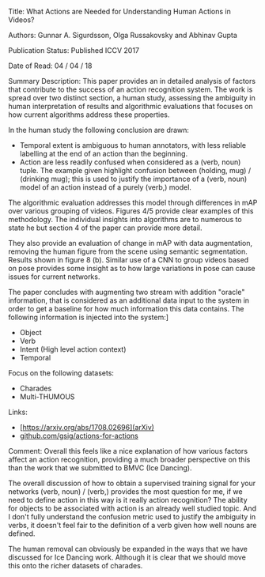 
Title: What Actions are Needed for Understanding Human Actions in Videos?

Authors: Gunnar A. Sigurdsson, Olga Russakovsky and Abhinav Gupta

Publication Status: Published ICCV 2017

Date of Read: 04 / 04 / 18

Summary Description: This paper provides an in detailed analysis of factors that
contribute to the success of an action recognition system. The work is spread
over two distinct section, a human study, assessing the ambiguity in human
interpretation of results and algorithmic evaluations that focuses on how
current algorithms address these properties.

In the human study the following conclusion are drawn:

- Temporal extent is ambiguous to human annotators, with less reliable labelling
  at the end of an action than the beginning.
- Action are less readily confused when considered as a (verb, noun) tuple. The
  example given highlight confusion between (holding, mug) / (drinking mug);
  this is used to justify the importance of a (verb, noun) model of an action
  instead of a purely (verb,) model.

The algorithmic evaluation addresses this model through differences in mAP
over various grouping of videos. Figures 4/5 provide clear examples of this
methodology. The individual insights into algorithms are to numerous to state he
but section 4 of the paper can provide more detail.

They also provide an evaluation of change in mAP with data augmentation,
removing the human figure from the scene using semantic segmentation. Results
shown in figure 8 (b). Similar use of a CNN to group videos based on pose
provides some insight as to how large variations in pose can cause issues for
current networks.

The paper concludes with augmenting two stream with addition "oracle"
information, that is considered as an additional data input to the system
in order to get a baseline for how much information this data contains. The
following information is injected into the system:]

- Object
- Verb
- Intent (High level action context)
- Temporal

Focus on the following datasets:
- Charades
- Multi-THUMOUS

Links:

- [https://arxiv.org/abs/1708.02696](arXiv)
- [github.com/gsig/actions-for-actions](code)


Comment: Overall this feels like a nice explanation of how various factors
affect an action recognition, providing a much broader perspective on this than
the work that we submitted to BMVC (Ice Dancing).

The overall discussion of how to obtain a supervised training signal for your
networks (verb, noun) / (verb,) provides the most question for me, if we need to
define action in this way is it really action recognition? The ability for
objects to be associated with action is an already well studied topic. And I
don't fully understand the confusion metric used to justify the ambiguity in
verbs, it doesn't feel fair to the definition of a verb given how well nouns are
defined.

The human removal can obviously be expanded in the ways that we have discussed
for Ice Dancing work. Although it is clear that we should move this onto the
richer datasets of charades. 
